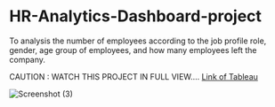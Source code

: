 # HR-Analytics-Dashboard-project
To analysis the number of employees according to the job profile role, gender, age group of employees, and how many employees left the company.

CAUTION : WATCH THIS PROJECT IN FULL VIEW....
[Link of Tableau](https://public.tableau.com/app/profile/pushp.jain/viz/HRAnalyticsDashboard_16736846224380/HRAnalyticsDashboard)


![Screenshot (3)](https://user-images.githubusercontent.com/114671782/212812984-25deec4e-3a07-4190-badc-40a1b75881a1.png)
